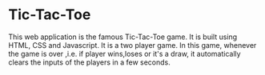 # Tic-Tac-Toe

  This web application is the famous Tic-Tac-Toe game. It is built using HTML, CSS and Javascript. 
  It is a two player game. In this game, whenever the game is over ,i.e. if player wins,loses or it's a draw, it automatically clears the inputs of the players in a few seconds. 
